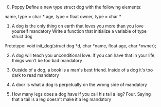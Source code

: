 0. Poppy
Define a new type struct dog with the following elements:

name, type = char *
age, type = float
owner, type = char *

1. A dog is the only thing on earth that loves you more than you love yourself
mandatory
Write a function that initialize a variable of type struct dog

Prototype: void init_dog(struct dog *d, char *name, float age, char *owner);

2. A dog will teach you unconditional love. If you can have that in your life, things won't be too bad
mandatory

3. Outside of a dog, a book is a man's best friend. Inside of a dog it's too dark to read
mandatory

4. A door is what a dog is perpetually on the wrong side of
mandatory

5. How many legs does a dog have if you call his tail a leg? Four. Saying that a tail is a leg doesn't make it a leg
mandatory


